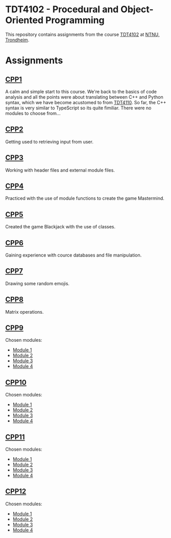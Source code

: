 # TDT4102 - Procedural and Object-Oriented Programming
This repository contains assignments from the course [TDT4102](https://www.ntnu.edu/studies/courses/TDT4102) at [NTNU, Trondheim](https://www.ntnu.edu).

# Assignments

## [CPP1](https://github.com/ipeglin/TDT4102/tree/master/Assignments/cpp-assignment-01)
A calm and simple start to this course. We're back to the basics of code analysis and all the points were about translating between C++ and Python syntax, which we have become acustomed to from [TDT4110](https://www.ntnu.edu/studies/courses/TDT4110). So far, the C++ syntax is very similar to TypeScript so its quite fimiliar. There were no modules to choose from...

## [CPP2](https://github.com/ipeglin/TDT4102/tree/master/Assignments/cpp-assignment-02)
Getting used to retrieving input from user.

## [CPP3](https://github.com/ipeglin/TDT4102/tree/master/Assignments/cpp-assignment-03)
Working with header files and external module files. 

## [CPP4](https://github.com/ipeglin/TDT4102/tree/master/Assignments/cpp-assignment-04)
Practiced with the use of module functions to create the game Mastermind.
## [CPP5](https://github.com/ipeglin/TDT4102/tree/master/Assignments/cpp-assignment-05)
Created the game Blackjack with the use of classes.

## [CPP6](https://github.com/ipeglin/TDT4102/tree/master/Assignments/cpp-assignment-06)
Gaining experience with cource databases and file manipulation.

## [CPP7](https://github.com/ipeglin/TDT4102/tree/master/Assignments/cpp-assignment-07)
Drawing some random emojis.

## [CPP8](https://github.com/ipeglin/TDT4102/tree/master/Assignments/cpp-assignment-08)
Matrix operations.

## [CPP9](https://github.com/ipeglin/TDT4102/tree/master/Assignments/)
Chosen modules:
* [Module 1](https://github.com/ipeglin/TDT4102/tree/master/Assignments/)
* [Module 2](https://github.com/ipeglin/TDT4102/tree/master/Assignments/)
* [Module 3](https://github.com/ipeglin/TDT4102/tree/master/Assignments/)
* [Module 4](https://github.com/ipeglin/TDT4102/tree/master/Assignments/)

## [CPP10](https://github.com/ipeglin/TDT4102/tree/master/Assignments/)
Chosen modules:
* [Module 1](https://github.com/ipeglin/TDT4102/tree/master/Assignments/)
* [Module 2](https://github.com/ipeglin/TDT4102/tree/master/Assignments/)
* [Module 3](https://github.com/ipeglin/TDT4102/tree/master/Assignments/)
* [Module 4](https://github.com/ipeglin/TDT4102/tree/master/Assignments/)

## [CPP11](https://github.com/ipeglin/TDT4102/tree/master/Assignments/)
Chosen modules:
* [Module 1](https://github.com/ipeglin/TDT4102/tree/master/Assignments/)
* [Module 2](https://github.com/ipeglin/TDT4102/tree/master/Assignments/)
* [Module 3](https://github.com/ipeglin/TDT4102/tree/master/Assignments/)
* [Module 4](https://github.com/ipeglin/TDT4102/tree/master/Assignments/)

## [CPP12](https://github.com/ipeglin/TDT4102/tree/master/Assignments/)
Chosen modules:
* [Module 1](https://github.com/ipeglin/TDT4102/tree/master/Assignments/)
* [Module 2](https://github.com/ipeglin/TDT4102/tree/master/Assignments/)
* [Module 3](https://github.com/ipeglin/TDT4102/tree/master/Assignments/)
* [Module 4](https://github.com/ipeglin/TDT4102/tree/master/Assignments/)